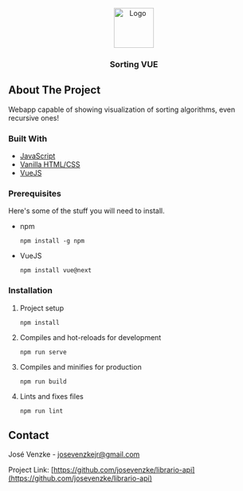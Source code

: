 
<!-- PROJECT LOGO -->
<br />
<div align="center">
  <a href="https://github.com/othneildrew/Best-README-Template">
    <img src="images/logo.png" alt="Logo" width="80" height="80">
  </a>

  <h3 align="center">Sorting VUE</h3>
</div>


<!-- ABOUT THE PROJECT -->
## About The Project

Webapp capable of showing visualization of sorting algorithms, even recursive ones!

### Built With

* [JavaScript](https://www.javascript.com/)
* [Vanilla HTML/CSS]()
* [VueJS](https://vuejs.org/)


### Prerequisites

Here's some of the stuff you will need to install.
* npm
  ```
  npm install -g npm
  ```
* VueJS
  ```
  npm install vue@next
  ```

### Installation

1. Project setup
    ```
    npm install
    ```

2. Compiles and hot-reloads for development
    ```
    npm run serve
    ```

3. Compiles and minifies for production
    ```
    npm run build
    ```

4. Lints and fixes files
    ```
    npm run lint
    ```
<!-- CONTACT -->
## Contact

José Venzke -  josevenzkejr@gmail.com

Project Link: [https://github.com/josevenzke/librario-api](https://github.com/josevenzke/librario-api)
